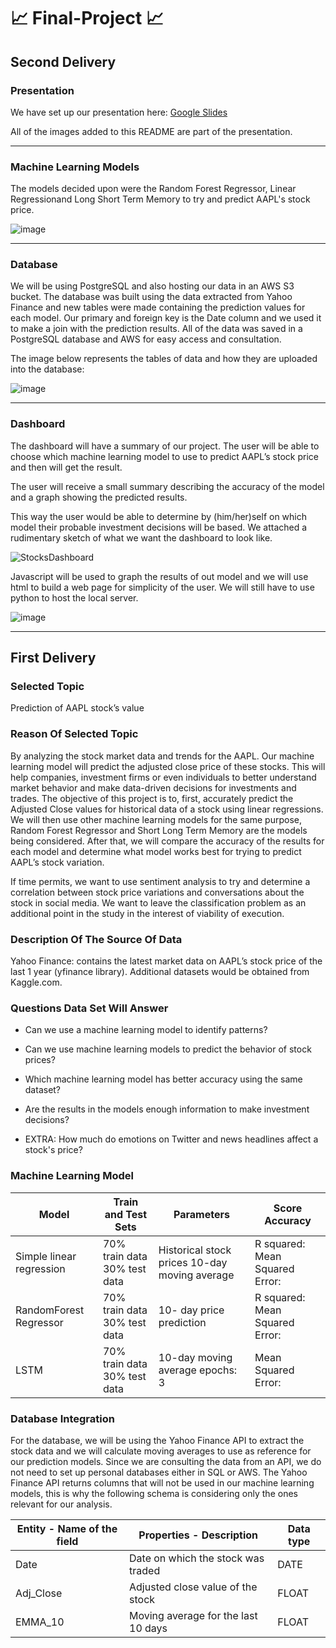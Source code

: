 # :chart_with_upwards_trend: Final-Project :chart_with_upwards_trend:

## Second Delivery

### Presentation

We have set up our presentation here: [Google Slides](https://docs.google.com/presentation/d/15q5HLx494RaGAU1JQ_ZHuZIJJWDQfa9InAoG0i-CS7E/edit#slide=id.gbb0906d0eb_0_1716)

All of the images added to this README are part of the presentation.

---
### Machine Learning Models

The models decided upon were the Random Forest Regressor, Linear Regressionand Long Short Term Memory to try and predict AAPL's stock price. 

![image](https://user-images.githubusercontent.com/101848882/187092059-bd976a2f-0f13-43ce-b00c-652b2c2304c7.png)

---
### Database

We will be using PostgreSQL and also hosting our data in an AWS S3 bucket. The database was built using the data extracted from Yahoo Finance and new tables were made containing the prediction values for each model. Our primary and foreign key is the Date column and we used it to make a join with the prediction results. All of the data was saved in a PostgreSQL database and AWS for easy access and consultation. 

The image below represents the tables of data and how they are uploaded into the database:

![image](https://user-images.githubusercontent.com/101848882/187091656-ed5e5139-bd4f-4a8e-adb4-fca924a6f27f.png)

---
### Dashboard

The dashboard will have a summary of our project. The user will be able to choose which machine learning model to use to predict AAPL’s stock price and then will get the result.

The user will receive a small summary describing the accuracy of the model and a graph showing the predicted results. 

This way the user would be able to determine by (him/her)self on which model their probable investment decisions will be based. We attached a rudimentary sketch of what we want the dashboard to look like.

![StocksDashboard](https://user-images.githubusercontent.com/101848882/187092001-5b28aea5-8907-45fd-b23c-f703a6241088.png)

Javascript will be used to graph the results of out model and we will use html to build a web page for simplicity of the user. We will still have to use python to host the local server.

![image](https://user-images.githubusercontent.com/101848882/187092035-44ceb693-cb09-4559-9afd-7d7fc27870bb.png)

---
## First Delivery

### Selected Topic

Prediction of AAPL stock’s value  

### Reason Of Selected Topic

By analyzing the stock market data and trends for the AAPL. Our machine learning model will predict the adjusted close price of these stocks. This will help companies, investment firms or even individuals to better understand market behavior and make data-driven decisions for investments and trades. The objective of this project is to, first, accurately predict the Adjusted Close values for historical data of a stock using linear regressions. We will then use other machine learning models for the same purpose, Random Forest Regressor and Short Long Term Memory are the models being considered. After that, we will compare the accuracy of the results for each model and determine what model works best for trying to predict AAPL’s stock variation. 

If time permits, we want to use sentiment analysis to try and determine a correlation between stock price variations and conversations about the stock in social media. We want to leave the classification problem as an additional point in the study in the interest of viability of execution.

### Description Of The Source Of Data

Yahoo Finance: contains the latest market data on AAPL’s stock price of the last 1 year (yfinance library). Additional datasets would be obtained from Kaggle.com.

### Questions Data Set Will Answer

 + Can we use a machine learning model to identify patterns?
 + Can we use machine learning models to predict the behavior of stock prices?
 + Which machine learning model has better accuracy using the same dataset?
 + Are the results in the models enough information to make investment decisions?

 + EXTRA: How much do emotions on Twitter and news headlines affect a stock's price?

### Machine Learning Model

| Model                    | Train and Test Sets          | Parameters                                    | Score Accuracy                  |
| ------------------------ | ---------------------------- | --------------------------------------------- | ------------------------------- |
| Simple linear regression | 70% train data 30% test data | Historical stock prices 10-day moving average | R squared: Mean Squared Error:  |
| RandomForest Regressor   | 70% train data 30% test data | 10- day price prediction                      | R squared:  Mean Squared Error: |
| LSTM                     | 70% train data 30% test data | 10-day moving average epochs: 3               | Mean Squared Error:             |       

### Database Integration

For the database, we will be using the Yahoo Finance API to extract the stock data and we will calculate moving averages to use as reference for our prediction models. Since we are consulting the data from an API, we do not need to set up personal databases either in SQL or AWS. The Yahoo Finance API returns columns that will not be used in our machine learning models, this is why the following schema is considering only the ones relevant for our analysis.

| **Entity - Name of the field**| **Properties - Description**              | **Data type** | 
| ------------------------ | ----------------------------------- | --------- |
| Date                     | Date on which the stock was traded  | DATE      | 
| Adj_Close                | Adjusted close value of the stock   | FLOAT     | 
| EMMA_10                  | Moving average for the last 10 days | FLOAT     |




















































